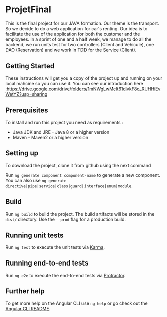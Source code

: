 # ProjetFinal
This is the final project for our JAVA formation.
Our theme is the transport. So we decide to do a web application for car's renting. Our idea is to facilitate the use of the application for both the customer and the employees. 
In a sprint of one and a half week, we manage to do all the backend, we run units test for two controllers (Client and Vehicule), one DAO (Reservation) and we work in TDD for the Service (Client).


## Getting Started

These instructions will get you a copy of the project up and running on your local mahcine so you can use it. 
You can see our introduction here :https://drive.google.com/drive/folders/1mNWgLwMcIt61dlvkF8o_RUHHiEvWetYZ?usp=sharing


## Prerequisites
To install and run this project you need as requirements : 
- Java JDK and JRE - Java 8 or a higher version
- Maven - Maven2 or a higher version

## Setting up
To download the project, clone it from github using the next command

Run `ng generate component component-name` to generate a new component. You can also use `ng generate directive|pipe|service|class|guard|interface|enum|module`.

## Build

Run `ng build` to build the project. The build artifacts will be stored in the `dist/` directory. Use the `--prod` flag for a production build.

## Running unit tests

Run `ng test` to execute the unit tests via [Karma](https://karma-runner.github.io).

## Running end-to-end tests

Run `ng e2e` to execute the end-to-end tests via [Protractor](http://www.protractortest.org/).

## Further help

To get more help on the Angular CLI use `ng help` or go check out the [Angular CLI README](https://github.com/angular/angular-cli/blob/master/README.md).
